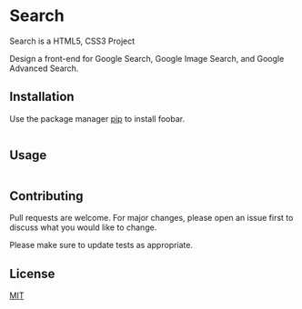 # Search

Search is a HTML5, CSS3  Project

Design a front-end for Google Search, Google Image Search, and Google Advanced Search.


## Installation

Use the package manager [pip](https://pip.pypa.io/en/stable/) to install foobar.

```bash

```

## Usage

```python


```

## Contributing
Pull requests are welcome. For major changes, please open an issue first to discuss what you would like to change.

Please make sure to update tests as appropriate.

## License
[MIT](https://choosealicense.com/licenses/mit/)
